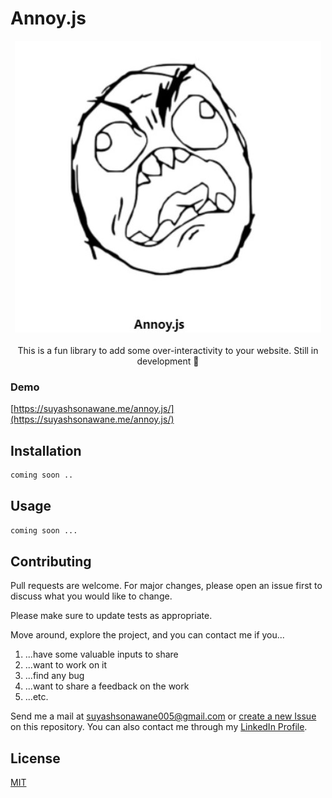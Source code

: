 # Annoy.js
<center>
<img src="assets/logo.jpg"/>
<div style="width:50%">
</div>
<br/>
This is a fun library to add some over-interactivity to your website. Still in development 🔨
</center>    

### Demo
[https://suyashsonawane.me/annoy.js/](https://suyashsonawane.me/annoy.js/)
## Installation

```bash
coming soon ..
```

## Usage

```python
coming soon ...
```

## Contributing
Pull requests are welcome. For major changes, please open an issue first to discuss what you would like to change.

Please make sure to update tests as appropriate.

Move around, explore the project, and you can contact me if you...

1. ...have some valuable inputs to share
2. ...want to work on it
3. ...find any bug
4. ...want to share a feedback on the work
5. ...etc.

Send me a mail at [suyashsonawane005@gmail.com](mailto:suyashsonawane005@gmail.com) or [create a new Issue](https://github.com/suyashsonawane/annoy.js/issues/new) on this repository.
You can also contact me through my [LinkedIn Profile](https://www.linkedin.com/in/suyashysonawane/).

## License
[MIT](https://choosealicense.com/licenses/mit/)
